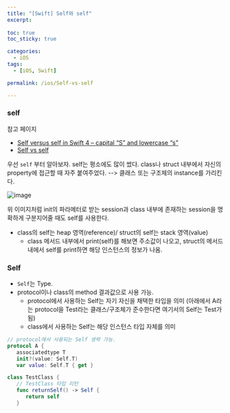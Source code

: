 ```yaml
---
title: "[Swift] Self와 self"
excerpt: 
  
toc: true
toc_sticky: true

categories:
  - iOS
tags:
  - [iOS, Swift]

permalink: /ios/Self-vs-self

---
```


### self

참고 페이지
- [Self versus self in Swift 4 – capital “S” and lowercase “s”](http://iosbrain.com/blog/2018/09/26/self-versus-self-in-swift-4-capital-s-and-lowercase-s/)
- [Self vs self](https://ios-development.tistory.com/600)
 
우선 `self` 부터 알아보자.
self는 평소에도 많이 썼다. class나 struct 내부에서 자신의 property에 접근할 때 자주 붙여주었다.
--> 클래스 또는 구조체의 instance를 가리킨다.

![image](https://user-images.githubusercontent.com/22000470/199718815-db3b1f0d-212d-43db-9e4e-f9f3b4758c04.png)

위 이미지처럼 init의 파라메터로 받는 session과 class 내부에 존재하는 session을 명확하게 구분지어줄 때도 self를 사용한다.

- class의 self는 heap 영역(reference)/ struct의 self는 stack 영역(value)
   - class 메서드 내부에서 print(self)를 해보면 주소값이 나오고, struct의 메서드 내에서 self를 print하면 해당 인스턴스의 정보가 나옴.

### Self

- `Self`는 Type.
- protocol이나 class의 method 결과값으로 사용 가능.
   - protocol에서 사용하는 Self는 자기 자신을 채택한 타입을 의미 (아래에서 A라는 protocol을 Test라는 클래스/구조체가 준수한다면 여기서의 Self는 Test가 됨)
   - class에서 사용하는 Self는 해당 인스턴스 타입 자체를 의미

```swift
// protocol에서 사용되는 Self 생략 가능.
protocol A {
   associatedtype T
   init?(value: Self.T)
   var value: Self.T { get }
```

```swift
class TestClass {
   // TestClass 타입 리턴 
   func returnSelf() -> Self {
      return self
   }
```
